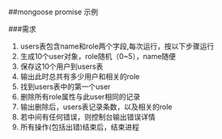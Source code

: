 ##mongoose promise 示例

###需求


1. users表包含name和role两个字段,每次运行，按以下步骤运行
2. 生成10个user对象，role随机（0~5），name随便
3. 保存这10个用户到users表
4. 输出此时总共有多少用户和相关的role
5. 找到users表中的第一个user
6. 删除所有role属性与此user相同的记录
7. 输出删除后，users表记录条数，以及相关的role
8. 若中间有任何错误，则控制台输出错误详情
9. 所有操作(包括出错)结束后，结束进程